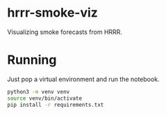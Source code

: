 # hrrr-smoke-viz
Visualizing smoke forecasts from HRRR.

# Running
Just pop a virtual environment and run the notebook.

```bash
python3 -m venv venv
source venv/bin/activate
pip install -r requirements.txt
```
